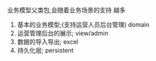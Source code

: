 业务模型父类包,会随着业务场景的支持 越多
1. 基本的业务模型;(支持运营人员后台管理) domain
2. 运营管理后台的展示; view/admin
3. 数据的导入导出; excel
4. 持久化层; persistent